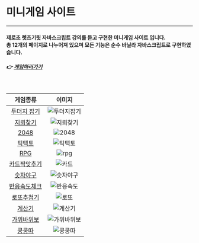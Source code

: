 # 미니게임 사이트

---

#### 제로초 렛츠기릿 자바스크립트 강의를 듣고 구현한 미니게임 사이트 입니다. </br>총 12개의 페이지로 나누어져 있으며 모든 기능은 순수 바닐라 자바스크립트로 구현하였습니다.

##### 👉 [게임하러가기](https://suyeon-hong.github.io/zerocho/index.html)

</br>

|                                                     게임종류                                                      |                                                        이미지                                                        |
| :---------------------------------------------------------------------------------------------------------------: | :------------------------------------------------------------------------------------------------------------------: |
|      [두더지 잡기](https://suyeon-hong.github.io/zerocho/%EB%91%90%EB%8D%94%EC%A7%80%EC%9E%A1%EA%B8%B0.html)      | ![두더지잡기](https://user-images.githubusercontent.com/78653426/181661939-802e701e-aa66-455b-a9bc-81b094eb876d.png) |
|            [지뢰찾기](https://suyeon-hong.github.io/zerocho/%EC%A7%80%EB%A2%B0%EC%B0%BE%EA%B8%B0.html)            |  ![지뢰찾기](https://user-images.githubusercontent.com/78653426/181661944-a273f652-99a5-4d06-a215-a0ac919d2373.png)  |
|                              [2048](https://suyeon-hong.github.io/zerocho/2048.html)                              |    ![2048](https://user-images.githubusercontent.com/78653426/181661951-44a6354b-c878-4c01-8908-c653743aa000.png)    |
|                 [틱택토](https://suyeon-hong.github.io/zerocho/%ED%8B%B1%ED%83%9D%ED%86%A0.html)                  |   ![틱택토](https://user-images.githubusercontent.com/78653426/181661948-0b4a5c96-23c9-46e9-85c9-eda9a961d700.png)   |
|                 [RPG](https://suyeon-hong.github.io/zerocho/%ED%85%8D%EC%8A%A4%ED%8A%B8_rpg.html)                 |    ![rpg](https://user-images.githubusercontent.com/78653426/181661930-ecb138f2-4e32-4d4a-a816-6fb6afb07acb.png)     |
| [카드짝맞추기](https://suyeon-hong.github.io/zerocho/%EC%B9%B4%EB%93%9C%EC%A7%9D%EB%A7%9E%EC%B6%94%EA%B8%B0.html) |    ![카드](https://user-images.githubusercontent.com/78653426/181661945-286b79c3-65b6-4759-aadc-b8a086de2863.png)    |
|            [숫자야구](https://suyeon-hong.github.io/zerocho/%EC%88%AB%EC%9E%90%EC%95%BC%EA%B5%AC.html)            |  ![숫자야구](https://user-images.githubusercontent.com/78653426/181661942-7b8d6eeb-5aa1-451e-8b03-cd18732f928c.png)  |
| [반응속도체크](https://suyeon-hong.github.io/zerocho/%EB%B0%98%EC%9D%91%EC%86%8D%EB%8F%84%EC%B2%B4%ED%81%AC.html) |  ![반응속도](https://user-images.githubusercontent.com/78653426/181661941-5a6b8665-c68f-40c8-b118-9deaa5037158.png)  |
|      [로또추첨기](https://suyeon-hong.github.io/zerocho/%EB%A1%9C%EB%98%90%EC%B6%94%EC%B2%A8%EA%B8%B0.html)       |    ![로또](https://user-images.githubusercontent.com/78653426/181661940-0b8c42d8-be52-4218-b1b9-10b53a43a99e.png)    |
|                 [계산기](https://suyeon-hong.github.io/zerocho/%EA%B3%84%EC%82%B0%EA%B8%B0.html)                  |   ![계산기](https://user-images.githubusercontent.com/78653426/181661938-982c1e98-ac27-47a5-9368-9eaa6d09aa65.png)   |
|      [가위바위보](https://suyeon-hong.github.io/zerocho/%EA%B0%80%EC%9C%84%EB%B0%94%EC%9C%84%EB%B3%B4.html)       | ![가위바위보](https://user-images.githubusercontent.com/78653426/181661936-d740f48d-cb6d-4ee7-87a7-7e01fb8c3c65.png) |
|                 [쿵쿵따](https://suyeon-hong.github.io/zerocho/%EC%BF%B5%EC%BF%B5%EB%94%B0.html)                  |   ![쿵쿵따](https://user-images.githubusercontent.com/78653426/181661947-df6fdc22-8abc-4af2-8dc1-a3684651cab7.png)   |
